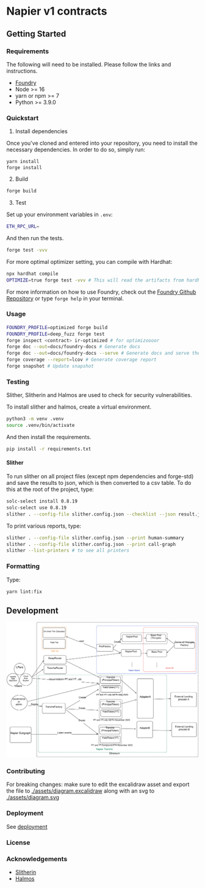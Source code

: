 # Napier v1 contracts

## Getting Started

### Requirements

The following will need to be installed. Please follow the links and instructions.

- [Foundry](https://github.com/foundry-rs/foundry)
- Node >= 16
- yarn or npm >= 7
- Python >= 3.9.0

### Quickstart

1. Install dependencies

Once you've cloned and entered into your repository, you need to install the necessary dependencies. In order to do so, simply run:

```shell
yarn install
forge install
```

2. Build

```bash
forge build
```

3. Test

Set up your environment variables in `.env`:

```bash
ETH_RPC_URL=
```

And then run the tests.

```bash
forge test -vvv
```

For more optimal optimizer setting, you can compile with Hardhat:

```bash
npx hardhat compile
OPTIMIZE=true forge test -vvv # This will read the artifacts from hardhat with FFI and run the tests
```

For more information on how to use Foundry, check out the [Foundry Github Repository](https://github.com/foundry-rs/foundry/tree/master/forge) or type `forge help` in your terminal.

### Usage

```bash
FOUNDRY_PROFILE=optimized forge build
FOUNDRY_PROFILE=deep_fuzz forge test
forge inspect <contract> ir-optimized # for optimizoooor
forge doc --out=docs/foundry-docs # Generate docs
forge doc --out=docs/foundry-docs --serve # Generate docs and serve them on localhost:3000 (default)
forge coverage --report=lcov # Generate coverage report
forge snapshot # Update snapshot
```

### Testing

Slither, Slitherin and Halmos are used to check for security vulnerabilities.

To install slither and halmos, create a virtual environment.

```bash
python3 -m venv .venv
source .venv/bin/activate
```

And then install the requirements.

```bash
pip install -r requirements.txt
```

#### Slither

To run slither on all project files (except npm dependencies and forge-std) and save the results to json, which is then converted to a csv table. To do this at the root of the project, type:

```bash
solc-select install 0.8.19
solc-select use 0.8.19
slither . --config-file slither.config.json --checklist --json result.json
```

To print various reports, type:

```bash
slither . --config-file slither.config.json --print human-summary
slither . --config-file slither.config.json --print call-graph
slither --list-printers # to see all printers
```

### Formatting

Type:

```bash
yarn lint:fix
```

## Development

![](./assets/diagram.svg)

### Contributing

For breaking changes: make sure to edit the excalidraw asset and export the file to [./assets/diagram.excalidraw](./assets/diagram.excalidraw) along with an svg to [./assets/diagram.svg](./assets/diagram.svg)

### Deployment

See [deployment](./docs/deployment.md)

### License

### Acknowledgements

- [Slitherin](https://github.com/pessimistic-io/slitherin/tree/master)
- [Halmos](https://github.com/a16z/halmos)
